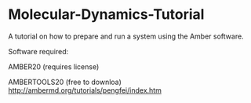 # Molecular-Dynamics-Tutorial
A tutorial on how to prepare and run a system using the Amber software.

Software required: 

AMBER20 (requires license)

AMBERTOOLS20 (free to downloa) http://ambermd.org/tutorials/pengfei/index.htm
